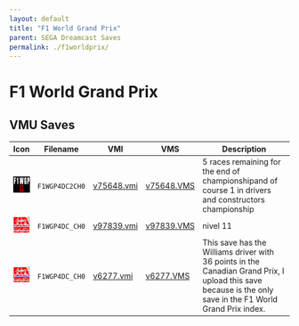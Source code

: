 ```yaml
---
layout: default
title: "F1 World Grand Prix"
parent: SEGA Dreamcast Saves
permalink: ./f1worldprix/
---
```

# F1 World Grand Prix

## VMU Saves

| Icon | Filename | VMI | VMS | Description |
|------|----------|-----|-----|-------------|
| ![F1 World Grand Prix](../icons/F1WGP4DC2CH0.GIF) | `F1WGP4DC2CH0` | [v75648.vmi](v75648.vmi) | [v75648.VMS](v75648.VMS) | 5 races remaining for the end of championshipand of course 1 in drivers and constructors championship  |
| ![F1 World Grand Prix](../icons/F1WGP4DC_CH0.GIF) | `F1WGP4DC_CH0` | [v97839.vmi](v97839.vmi) | [v97839.VMS](v97839.VMS) | nivel 11  |
| ![F1 World Grand Prix](../icons/F1WGP4DC_CH0.GIF) | `F1WGP4DC_CH0` | [v6277.vmi](v6277.vmi) | [v6277.VMS](v6277.VMS) | This save has the Williams driver with 36 points in the Canadian Grand Prix, I upload this save because is the only save in the F1 World Grand Prix index.  |
